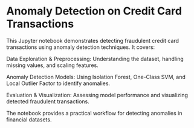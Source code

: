 # Anomaly Detection on Credit Card Transactions

This Jupyter notebook demonstrates detecting fraudulent credit card transactions using anomaly detection techniques. It covers:

Data Exploration & Preprocessing: Understanding the dataset, handling missing values, and scaling features.

Anomaly Detection Models: Using Isolation Forest, One-Class SVM, and Local Outlier Factor to identify anomalies.

Evaluation & Visualization: Assessing model performance and visualizing detected fraudulent transactions.

The notebook provides a practical workflow for detecting anomalies in financial datasets.
